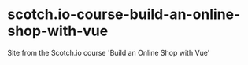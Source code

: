# scotch.io-course-build-an-online-shop-with-vue
Site from the Scotch.io course 'Build an Online Shop with Vue'
